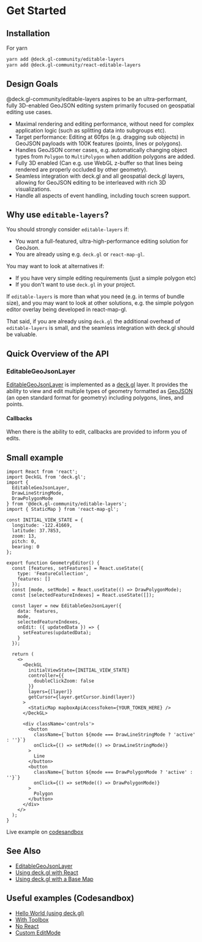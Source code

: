 # Get Started

## Installation

For yarn

```bash
yarn add @deck.gl-community/editable-layers
yarn add @deck.gl-community/react-editable-layers
```

## Design Goals

@deck.gl-community/editable-layers aspires to be an ultra-performant, fully 3D-enabled GeoJSON editing system primarily focused on geospatial editing use cases.

- Maximal rendering and editing performance, without need for complex application logic (such as splitting data into subgroups etc).
- Target performance: Editing at 60fps (e.g. dragging sub objects) in GeoJSON payloads with 100K features (points, lines or polygons).
- Handles GeoJSON corner cases, e.g. automatically changing object types from `Polygon` to `MultiPolygon` when addition polygons are added.
- Fully 3D enabled (Can e.g. use WebGL z-buffer so that lines being rendered are properly occluded by other geometry).
- Seamless integration with deck.gl and all geospatial deck.gl layers, allowing for GeoJSON editing to be interleaved with rich 3D visualizations.
- Handle all aspects of event handling, including touch screen support.

## Why use `editable-layers`?

You should strongly consider `editable-layers` if:

- You want a full-featured, ultra-high-performance editing solution for GeoJson.
- You are already using e.g. `deck.gl` or `react-map-gl`.

You may want to look at alternatives if:

- If you have very simple editing requirements (just a simple polygon etc)
- If you don't want to use `deck.gl` in your project.

If `editable-layers` is more than what you need (e.g. in terms of bundle size), and you may want to look at other solutions, e.g. the simple polygon editor overlay being developed in react-map-gl.

That said, if you are already using `deck.gl` the additional overhead of `editable-layers` is small, and the seamless integration with deck.gl should be valuable.

## Quick Overview of the API

### EditableGeoJsonLayer

[EditableGeoJsonLayer](/docs/modules/editable-layers/api-reference/layers/editable-geojson-layer) is implemented as a [deck.gl](https://deck.gl) layer. It provides the ability to view and edit multiple types of geometry formatted as [GeoJSON](https://tools.ietf.org/html/rfc7946) (an open standard format for geometry) including polygons, lines, and points.

#### Callbacks

When there is the ability to edit, callbacks are provided to inform you of edits.

## Small example

```tsx
import React from 'react';
import DeckGL from 'deck.gl';
import {
  EditableGeoJsonLayer,
  DrawLineStringMode,
  DrawPolygonMode
} from '@deck.gl-community/editable-layers';
import { StaticMap } from 'react-map-gl';

const INITIAL_VIEW_STATE = {
  longitude: -122.41669,
  latitude: 37.7853,
  zoom: 13,
  pitch: 0,
  bearing: 0
};

export function GeometryEditor() {
  const [features, setFeatures] = React.useState({
    type: 'FeatureCollection',
    features: []
  });
  const [mode, setMode] = React.useState(() => DrawPolygonMode);
  const [selectedFeatureIndexes] = React.useState([]);

  const layer = new EditableGeoJsonLayer({
    data: features,
    mode,
    selectedFeatureIndexes,
    onEdit: ({ updatedData }) => {
      setFeatures(updatedData);
    }
  });

  return (
    <>
      <DeckGL
        initialViewState={INITIAL_VIEW_STATE}
        controller={{
          doubleClickZoom: false
        }}
        layers={[layer]}
        getCursor={layer.getCursor.bind(layer)}
      >
        <StaticMap mapboxApiAccessToken={YOUR_TOKEN_HERE} />
      </DeckGL>

      <div className='controls'>
        <button
          className={`button ${mode === DrawLineStringMode ? 'active' : ''}`}
          onClick={() => setMode(() => DrawLineStringMode)}
        >
          Line
        </button>
        <button
          className={`button ${mode === DrawPolygonMode ? 'active' : ''}`}
          onClick={() => setMode(() => DrawPolygonMode)}
        >
          Polygon
        </button>
      </div>
    </>
  );
}

```
Live example on [codesandbox](https://codesandbox.io/s/nebula-react-basic-example-q7t9u?file=/src/App.js)

## See Also

- [EditableGeoJsonLayer](/docs/modules/editable-layers/api-reference/layers/editable-geojson-layer)
- [Using deck.gl with React](https://deck.gl/docs/get-started/using-with-react)
- [Using deck.gl with a Base Map](https://deck.gl/docs/get-started/using-with-map)

## Useful examples (Codesandbox)

- [Hello World (using deck.gl)](https://codesandbox.io/s/hello-world-nebulagl-csvsm)
- [With Toolbox](https://codesandbox.io/s/hello-nebulagl-with-toolbox-oelkr)
- [No React](https://codesandbox.io/s/deckgl-and-nebulagl-editablegeojsonlayer-no-react-p9yrs)
- [Custom EditMode](https://codesandbox.io/s/connect-the-dots-mode-yow65)


